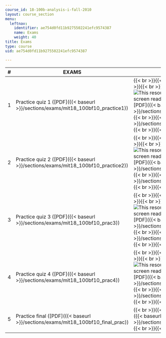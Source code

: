 ```yaml
---
course_id: 18-100b-analysis-i-fall-2010
layout: course_section
menu:
  leftnav:
    identifier: ae754d0fd11b9275502241efc9574387
    name: Exams
    weight: 40
title: Exams
type: course
uid: ae754d0fd11b9275502241efc9574387

---
```


| # | EXAMS | SOLUTIONS |
| --- | --- | --- |
| 1 | Practice quiz 1 ([PDF]({{< baseurl >}}/sections/exams/mit18_100bf10_practice1)) |  {{< br >}}{{< br >}} Practice quiz 1 solutions {{< br >}}{{< br >}} Handwritten (![This resource may not render correctly in a screen reader.](/images/inacessible.gif)[PDF]({{< baseurl >}}/sections/exams/mit18_100bf10_practice1sol)) {{< br >}}{{< br >}} Typed ([PDF]({{< baseurl >}}/sections/exams/mit18_100bf10_prac1soltyp)) {{< br >}}{{< br >}}  |
| 2 | Practice quiz 2 ([PDF]({{< baseurl >}}/sections/exams/mit18_100bf10_practice2)) |  {{< br >}}{{< br >}} Practice quiz 2 solutions {{< br >}}{{< br >}} Handwritten (![This resource may not render correctly in a screen reader.](/images/inacessible.gif)[PDF]({{< baseurl >}}/sections/exams/mit18_100bf10_practice2sol)) {{< br >}}{{< br >}} Typed ([PDF]({{< baseurl >}}/sections/exams/mit18_100bf10_prac2soltyp)) {{< br >}}{{< br >}}  |
| 3 | Practice quiz 3 ([PDF]({{< baseurl >}}/sections/exams/mit18_100bf10_prac3)) |  {{< br >}}{{< br >}} Practice quiz 3 solutions {{< br >}}{{< br >}} Handwritten (![This resource may not render correctly in a screen reader.](/images/inacessible.gif)[PDF]({{< baseurl >}}/sections/exams/mit18_100bf10_practice3sol)) {{< br >}}{{< br >}} Typed ([PDF]({{< baseurl >}}/sections/exams/mit18_100bf10_prac3soltyp)) {{< br >}}{{< br >}}  |
| 4 | Practice quiz 4 ([PDF]({{< baseurl >}}/sections/exams/mit18_100bf10_prac4)) |  {{< br >}}{{< br >}} Practice quiz 4 solutions {{< br >}}{{< br >}} Handwritten (![This resource may not render correctly in a screen reader.](/images/inacessible.gif)[PDF]({{< baseurl >}}/sections/exams/mit18_100bf10_practice4sol)) {{< br >}}{{< br >}} Typed ([PDF]({{< baseurl >}}/sections/exams/mit18_100bf10_prac4soltyp)) {{< br >}}{{< br >}}  |
| 5 | Practice final ([PDF]({{< baseurl >}}/sections/exams/mit18_100bf10_final_prac)) |  {{< br >}}{{< br >}} Practice final solutions ([PDF]({{< baseurl >}}/sections/exams/mit18_100bf10_fin_prac_sol)) {{< br >}}{{< br >}}